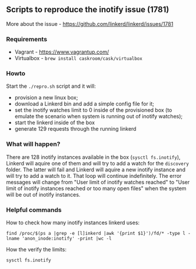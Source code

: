 ## Scripts to reproduce the inotify issue (1781)

More about the issue - https://github.com/linkerd/linkerd/issues/1781

### Requirements

- Vagrant - https://www.vagrantup.com/
- Virtualbox - `brew install caskroom/cask/virtualbox`

### Howto

Start the `./repro.sh` script and it will:
 - provision a new linux box;
 - download a Linkerd bin and add a simple config file for it;
 - set the inotify watches limit to 0 inside of the provisioned box (to emulate the scenario when system is running out of inotify watches);
 - start the linkerd inside of the box
 - generate 129 requests through the running linkerd


 ### What will happen?

There are 128 inotify instances available in the box (`sysctl fs.inotify`), Linkerd will aquire one of them and will try to add a watch for the `discovery` folder.
The latter will fail and Linkerd will aquire a new inotify instance and will try to add a watch to it. That loop will continue indefinitely.
The error messages will change from "User limit of inotify watches reached" to "User limit of inotify instances reached or too many open files" when the system will be out of inotify instances.



### Helpful commands

How to check how many inotify instances linkerd uses:

`find /proc/$(ps a |grep -e [l]inkerd |awk '{print $1}')/fd/* -type l -lname 'anon_inode:inotify' -print |wc -l`

How the verify the limits:

`sysctl fs.inotify`
